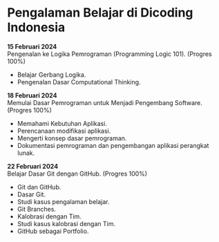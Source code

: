 # Pengalaman Belajar di Dicoding Indonesia

**15 Februari 2024**<br>
Pengenalan ke Logika Pemrograman (Programming Logic 101). (Progres 100%)
* Belajar Gerbang Logika.
* Pengenalan Dasar Computational Thinking.

**18 Februari 2024**<br>
Memulai Dasar Pemrograman untuk Menjadi Pengembang Software. (Progres 100%)
* Memahami Kebutuhan Aplikasi.
* Perencanaan modifikasi aplikasi.
* Mengerti konsep dasar pemrograman.
* Dokumentasi pemrograman dan pengembangan aplikasi perangkat lunak.

**22 Februari 2024**<br>
Belajar Dasar Git dengan GitHub. (Progres 100%)
* Git dan GitHub.
* Dasar Git.
* Studi kasus pengalaman belajar.
* Git Branches.
* Kalobrasi dengan Tim.
* Studi kasus kalobrasi dengan Tim.
* GitHub sebagai Portfolio.
